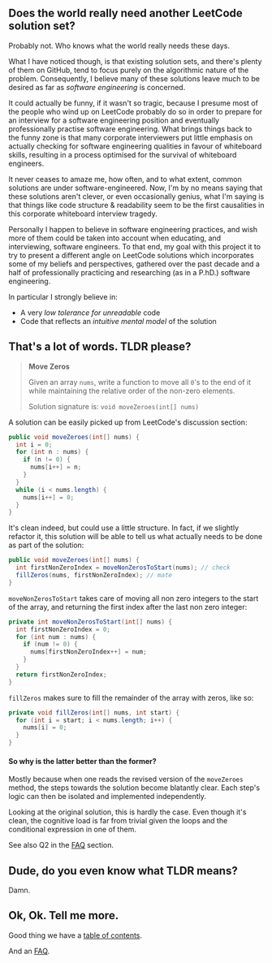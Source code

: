 ## Does the world really need another LeetCode solution set?

Probably not. Who knows what the world really needs these days.

What I have noticed though, is that existing solution sets, and there's plenty of them on GitHub, tend to focus purely on the algorithmic nature of the problem. Consequently, I believe many of these solutions leave much to be desired as far as *software engineering* is concerned.

It could actually be funny, if it wasn't  so tragic, because I presume most of the people who wind up on LeetCode probably do so in order to prepare for an interview for a software engineering position and eventually professionally practise software engineering. 
What brings things back to the funny zone is that many corporate interviewers put little emphasis on actually checking for software engineering qualities in favour of whiteboard skills, resulting in a process optimised for the survival of whiteboard engineers.

It never ceases to amaze me, how often, and to what extent, common solutions are under software-engineered. Now, I'm by no means saying that these solutions aren't clever, or even occasionally genius, what I'm saying is that things like code structure & readability seem to be the first causalities in this corporate whiteboard interview tragedy.

Personally I happen to believe in software engineering practices, and wish more of them could be taken into account when educating, and interviewing, software engineers.  To that end, my goal with this project it to try to present a different angle on LeetCode solutions which incorporates some of my beliefs and perspectives, gathered over the past decade and a half of professionally practicing and researching (as in a P.hD.) software engineering. 

In particular I strongly believe in:
 - A very *low tolerance for unreadable* code
 - Code that reflects an *intuitive mental model* of the solution



## That's a lot of words. TLDR please?

> **Move Zeros**
>
> Given an array `nums`, write a function to move all `0`'s to the end of it while maintaining the relative order of the non-zero elements.
>
> Solution signature is: `void moveZeroes(int[] nums)`



A solution can be easily picked up from LeetCode's discussion section:
```java
public void moveZeroes(int[] nums) {
  int i = 0;
  for (int n : nums) {
    if (n != 0) {
      nums[i++] = n;
    }	         
  }
  while (i < nums.length) {
    nums[i++] = 0;
  }
}
```

It's clean indeed, but could use a little structure.  In fact, if we slightly refactor it, this solution will be able to tell us what actually needs to be done as part of the solution:

```java
public void moveZeroes(int[] nums) {  
  int firstNonZeroIndex = moveNonZerosToStart(nums); // check
  fillZeros(nums, firstNonZeroIndex); // mate
}
```

 `moveNonZerosToStart` takes care of moving all non zero integers to the start of the array, and returning the first index after the last non zero integer:
```java
private int moveNonZerosToStart(int[] nums) {
  int firstNonZeroIndex = 0;  
  for (int num : nums) {  
    if (num != 0) {  
      nums[firstNonZeroIndex++] = num;  	  
    }
  }  
  return firstNonZeroIndex;  
}
```
`fillZeros` makes sure to fill the remainder of the array with zeros, like so:
```java
private void fillZeros(int[] nums, int start) {
  for (int i = start; i < nums.length; i++) {
    nums[i] = 0;
  }
}
```



#### So why is the latter better than the former?

Mostly because when one reads the revised version of the `moveZeroes` method, the steps towards the solution become blatantly clear. Each step's logic can then be isolated and implemented independently. 

Looking at the original solution, this is hardly the case. Even though it's clean, the cognitive load is far from trivial given the loops and the conditional expression in one of them.

See also Q2 in the [FAQ](FAQ.md) section.

## Dude, do you even know what TLDR  means?
Damn.



## Ok, Ok. Tell me more.
Good thing we have a [table of contents](TOC.md).

And an [FAQ](FAQ.md).